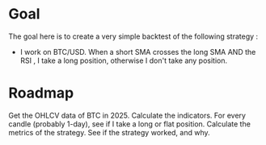 # Goal
The goal here is to create a very simple backtest of the following strategy : 
- I work on BTC/USD. When a short SMA crosses the long SMA AND the RSI   , I take a long position, otherwise I don't take any position.

# Roadmap 
Get the OHLCV data of BTC in 2025. Calculate the indicators.
For every candle (probably 1-day), see if I take a long or flat position.
Calculate the metrics of the strategy. 
See if the strategy worked, and why.
